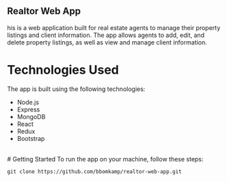 ## Realtor Web App

his is a web application built for real estate agents to manage their property listings and client information. The app allows agents to add, edit, and delete property listings, as well as view and manage client information.
<br />
# Technologies Used
The app is built using the following technologies:
* Node.js
* Express
* MongoDB
* React
* Redux
* Bootstrap
<br />
# Getting Started
To run the app on your machine, follow these steps:

```
git clone https://github.com/bbomkamp/realtor-web-app.git
```
